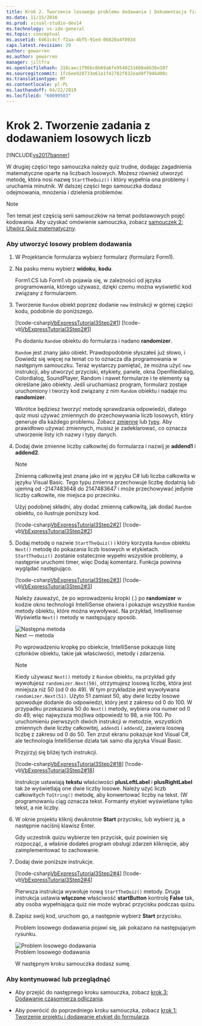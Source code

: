 ```yaml
---
title: Krok 2. Tworzenie losowego problemu dodawania | Dokumentacja firmy Microsoft
ms.date: 11/15/2016
ms.prod: visual-studio-dev14
ms.technology: vs-ide-general
ms.topic: conceptual
ms.assetid: 6461c4cf-f2aa-4bf5-91ed-06820a4f893d
caps.latest.revision: 29
author: gewarren
ms.author: gewarren
manager: jillfra
ms.openlocfilehash: 318caec1f96bc0b69a6fe9540231608a8636e107
ms.sourcegitcommit: 1fc6ee928733e61a1f42782f832ead9f7946d00c
ms.translationtype: MT
ms.contentlocale: pl-PL
ms.lasthandoff: 04/22/2019
ms.locfileid: "60099503"
---
```

# <a name="step-2-create-a-random-addition-problem"></a>Krok 2. Tworzenie zadania z dodawaniem losowych liczb
[!INCLUDE[vs2017banner](../includes/vs2017banner.md)]

W drugiej części tego samouczka należy quiz trudne, dodając zagadnienia matematyczne oparte na liczbach losowych. Możesz również utworzyć metodę, która nosi nazwę `StartTheQuiz()` i który wypełnia ona problemy i uruchamia minutnik. W dalszej części tego samouczka dodasz odejmowania, mnożenia i dzielenia problemów.  
  
> [!NOTE]
>  Ten temat jest częścią serii samouczków na temat podstawowych pojęć kodowania. Aby uzyskać omówienie samouczka, zobacz [samouczek 2: Utwórz Quiz matematyczny](../ide/tutorial-2-create-a-timed-math-quiz.md).  
  
### <a name="to-create-a-random-addition-problem"></a>Aby utworzyć losowy problem dodawania  
  
1. W Projektancie formularza wybierz formularz (formularz Form1).  
  
2. Na pasku menu wybierz **widoku**, **kodu**.  
  
     Form1.CS lub Form1.vb pojawia się, w zależności od języka programowania, którego używasz, dzięki czemu można wyświetlić kod związany z formularzem.  
  
3. Tworzenie `Random` obiekt poprzez dodanie `new` instrukcji w górnej części kodu, podobnie do poniższego.  
  
     [!code-csharp[VbExpressTutorial3Step2#1](../snippets/csharp/VS_Snippets_VBCSharp/vbexpresstutorial3step2/cs/form1.cs#1)]
     [!code-vb[VbExpressTutorial3Step2#1](../snippets/visualbasic/VS_Snippets_VBCSharp/vbexpresstutorial3step2/vb/form1.vb#1)]  
  
     Po dodaniu `Random` obiektu do formularza i nadano **randomizer**.  
  
     `Random` jest znany jako obiekt. Prawdopodobnie słyszałeś już słowo, i Dowiedz się więcej na temat co to oznacza dla programowania w następnym samouczku. Teraz wystarczy pamiętać, że można użyć `new` instrukcji, aby utworzyć przyciski, etykiety, panele, okna Openfiledialog, Colordialog, SoundPlayer, Random i nawet formularze i te elementy są określane jako obiekty. Jeśli uruchamiasz program, formularz zostaje uruchomiony i tworzy kod związany z nim `Random` obiektu i nadaje mu **randomizer**.  
  
     Wkrótce będziesz tworzyć metodę sprawdzania odpowiedzi, dlatego quiz musi używać zmiennych do przechowywania liczb losowych, który generuje dla każdego problemu. Zobacz [zmienne](http://msdn.microsoft.com/library/4cfaa06d-4ae3-4307-897b-cf599dc24caa) lub [typy](http://msdn.microsoft.com/library/f782d7cc-035e-4500-b1b1-36a9881130ad). Aby prawidłowo używać zmiennych, musisz je zadeklarować, co oznacza utworzenie listy ich nazwy i typy danych.  
  
4. Dodaj dwie zmienne liczby całkowitej do formularza i nazwij je **addend1** i **addend2**.  
  
    > [!NOTE]
    >  Zmienną całkowitą jest znana jako int w języku C# lub liczba całkowita w języku Visual Basic. Tego typu zmienna przechowuje liczbę dodatnią lub ujemną od -2147483648 do 2147483647 i może przechowywać jedynie liczby całkowite, nie miejsca po przecinku.  
  
     Użyj podobnej składni, aby dodać zmienną całkowitą, jak dodać `Random` obiektu, co ilustruje poniższy kod.  
  
     [!code-csharp[VbExpressTutorial3Step2#2](../snippets/csharp/VS_Snippets_VBCSharp/vbexpresstutorial3step2/cs/form1.cs#2)]
     [!code-vb[VbExpressTutorial3Step2#2](../snippets/visualbasic/VS_Snippets_VBCSharp/vbexpresstutorial3step2/vb/form1.vb#2)]  
  
5. Dodaj metodę o nazwie `StartTheQuiz()` i który korzysta `Random` obiektu `Next()` metodę do pokazania liczb losowych w etykietach. `StartTheQuiz()` zostanie ostatecznie wypełni wszystkie problemy, a następnie uruchomi timer, więc Dodaj komentarz. Funkcja powinna wyglądać następująco.  
  
     [!code-csharp[VbExpressTutorial3Step2#3](../snippets/csharp/VS_Snippets_VBCSharp/vbexpresstutorial3step2/cs/form1.cs#3)]
     [!code-vb[VbExpressTutorial3Step2#3](../snippets/visualbasic/VS_Snippets_VBCSharp/vbexpresstutorial3step2/vb/form1.vb#3)]  
  
     Należy zauważyć, że po wprowadzeniu kropki (.) po **randomizer** w kodzie okno technologii IntelliSense otwiera i pokazuje wszystkie `Random` metody obiektu, które można wywoływać. Na przykład, Intellisense Wyświetla `Next()` metody w następujący sposób.  
  
     ![Następna metoda](../ide/media/express-randomwhite.png "Express_RandomWhite")  
Next — metoda  
  
     Po wprowadzeniu kropkę po obiekcie, IntelliSense pokazuje listę członków obiektu, takie jak właściwości, metody i zdarzenia.  
  
    > [!NOTE]
    >  Kiedy używasz `Next()` metody z `Random` obiektu, na przykład gdy wywołujesz `randomizer.Next(50)`, otrzymujesz losową liczbę, która jest mniejsza niż 50 (od 0 do 49). W tym przykładzie jest wywoływana `randomizer.Next(51)`. Użyto 51 zamiast 50, aby dwie liczby losowe spowoduje dodanie do odpowiedzi, który jest z zakresu od 0 do 100. W przypadku przekazania 50 do `Next()` metody, wybiera ona numer od 0 do 49, więc najwyższa możliwa odpowiedź to 98, a nie 100. Po uruchomieniu pierwszych dwóch instrukcji w metodzie, wszystkich zmiennych dwie liczby całkowitej, `addend1` i `addend2`, zawiera losową liczbę z zakresu od 0 do 50. Ten zrzut ekranu pokazuje kod Visual C#, ale technologia IntelliSense działa tak samo dla języka Visual Basic.  
  
     Przyjrzyj się bliżej tych instrukcji.  
  
     [!code-csharp[VbExpressTutorial3Step2#18](../snippets/csharp/VS_Snippets_VBCSharp/vbexpresstutorial3step2/cs/form1.cs#18)]
     [!code-vb[VbExpressTutorial3Step2#18](../snippets/visualbasic/VS_Snippets_VBCSharp/vbexpresstutorial3step2/vb/form1.vb#18)]  
  
     Instrukcje ustawiają **tekstu** właściwości **plusLeftLabel** i **plusRightLabel** tak że wyświetlają one dwie liczby losowe. Należy użyć liczb całkowitych `ToString()` metodę, aby konwertować liczby na tekst. (W programowaniu ciąg oznacza tekst. Formanty etykiet wyświetlane tylko tekst, a nie liczby.  
  
6. W oknie projektu kliknij dwukrotnie **Start** przycisku, lub wybierz ją, a następnie naciśnij klawisz Enter.  
  
     Gdy uczestnik quizu wybierze ten przycisk, quiz powinien się rozpocząć, a właśnie dodałeś program obsługi zdarzeń kliknięcie, aby zaimplementować to zachowanie.  
  
7. Dodaj dwie poniższe instrukcje.  
  
     [!code-csharp[VbExpressTutorial3Step2#4](../snippets/csharp/VS_Snippets_VBCSharp/vbexpresstutorial3step2/cs/form1.cs#4)]
     [!code-vb[VbExpressTutorial3Step2#4](../snippets/visualbasic/VS_Snippets_VBCSharp/vbexpresstutorial3step2/vb/form1.vb#4)]  
  
     Pierwsza instrukcja wywołuje nową `StartTheQuiz()` metody. Druga instrukcja ustawia **włączone** właściwość **startButton** kontrolę **False** tak, aby osoba wypełniająca quiz nie może wybrać przycisku podczas quizu.  
  
8. Zapisz swój kod, uruchom go, a następnie wybierz **Start** przycisku.  
  
     Problem losowego dodawania pojawi się, jak pokazano na następującym rysunku.  
  
     ![Problem losowego dodawania](../ide/media/express-additionproblem.png "Express_AdditionProblem")  
Problem losowego dodawania  
  
     W następnym kroku samouczka dodasz sumę.  
  
### <a name="to-continue-or-review"></a>Aby kontynuować lub przeglądnąć  
  
- Aby przejść do następnego kroku samouczka, zobacz [krok 3: Dodawanie czasomierza odliczania](../ide/step-3-add-a-countdown-timer.md).  
  
- Aby powrócić do poprzedniego kroku samouczka, zobacz [krok 1: Tworzenie projektu i dodawanie etykiet do formularza](../ide/step-1-create-a-project-and-add-labels-to-your-form.md).
